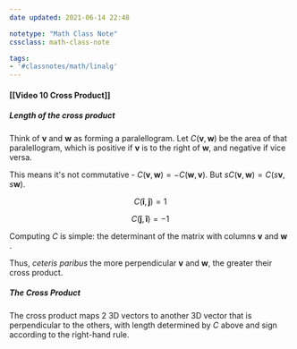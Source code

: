 ```yaml
---
date updated: 2021-06-14 22:48

notetype: "Math Class Note"
cssclass: math-class-note

tags: 
- '#classnotes/math/linalg'
---
```


#### [[Video 10 Cross Product]]

##### Length of the cross product

Think of $\mathbf{v}$ and $\mathbf{w}$ as forming a paralellogram. Let $C(\mathbf{v}, \mathbf{w})$ be the area of that paralellogram, which is positive if $\mathbf{v}$ is to the right of $\mathbf{w}$, and negative if vice versa. 

This means it's not commutative - $C(\mathbf{v},\mathbf{w}) = -C(\mathbf{w}, \mathbf{v})$. But $sC(\mathbf{v},\mathbf{w}) = C(s\mathbf{v},s\mathbf{w})$.

$$C(\mathbf{\hat{i}},\mathbf{\hat{j}})  = 1$$

$$C(\mathbf{\hat{j}},\mathbf{\hat{i}})  = -1$$

Computing $C$ is simple: the determinant of the matrix with columns  $\mathbf{v}$ and $\mathbf{w}$ . 

Thus, _ceteris paribus_ the more perpendicular  $\mathbf{v}$ and $\mathbf{w}$, the greater their cross product. 

##### The Cross Product

The cross product maps 2 3D vectors to another 3D vector that is perpendicular to the others, with length determined by $C$ above and sign according to the right-hand rule. 